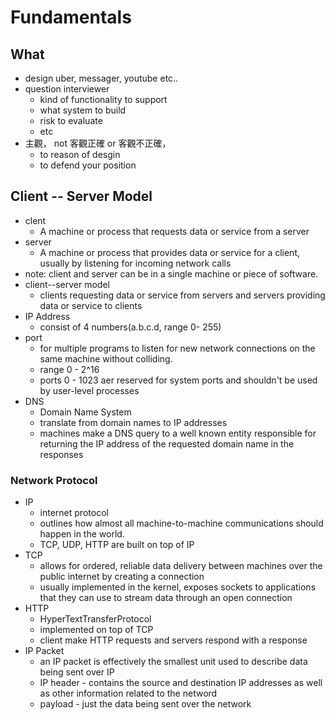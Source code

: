 
# Fundamentals

## What
- design uber, messager, youtube etc..
- question interviewer
  - kind of functionality to support
  - what system to build
  -  risk to evaluate
  -  etc
- 主觀， not 客觀正確 or 客觀不正確， 
  - to reason of desgin
  - to defend your position

## Client -- Server Model
- clent
  - A machine or process that requests data or service from a server
- server
  - A machine or process that provides data or service for a client, usually by listening for incoming network calls
- note: client and server can be in a single machine or piece of software.
- client--server model
  - clients requesting data or service from servers and servers providing data or service to clients
- IP Address
  - consist of 4 numbers(a.b.c.d, range 0- 255)
- port
  - for multiple programs to listen for new network connections on the same machine without colliding.
  - range 0 - 2^16
  - ports 0 - 1023 aer reserved for system ports and shouldn't be used by user-level processes
- DNS
  - Domain Name System
  - translate from domain names to IP addresses
  - machines make a DNS query to a well known entity responsible for returning the IP address of the requested domain name in the responses

### Network Protocol
- IP 
  - internet protocol
  - outlines how almost all machine-to-machine communications should happen in the world. 
  - TCP, UDP, HTTP are built on top of IP
- TCP
  - allows for ordered, reliable data delivery between machines over the public internet by creating a connection
  - usually implemented in the kernel, exposes sockets to applications that they can use to stream data through an open connection
- HTTP
  - HyperTextTransferProtocol
  - implemented on top of TCP
  - client make HTTP requests and servers respond with a response
- IP Packet
  - an IP packet is effectively the smallest unit used to describe data being sent over IP
  - IP header - contains the source and destination IP addresses as well as other information related to the netword
  - payload - just the data being sent over the network
